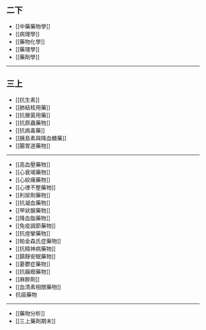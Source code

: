 ## 二下
- [[中藥藥物學]]
- [[病理學]]
- [[藥物化學]]
- [[藥理學]]
- [[藥劑學]]
---
## 三上
- [[抗生素]]
- [[肺結核用藥]]
- [[抗黴菌用藥]]
- [[抗原蟲藥物]]
- [[抗病毒藥]]
- [[胰島素與降血糖藥]]
- [[腸胃道藥物]]
---
- [[高血壓藥物]]
- [[心衰竭藥物]]
- [[心絞痛藥物]]
- [[心律不整藥物]]
- [[利尿劑藥物]]
- [[抗凝血藥物]]
- [[甲狀腺藥物]]
- [[降血脂藥物]]
- [[免疫調節藥物]]
- [[抗痙攣藥物]]
- [[帕金森氏症藥物]]
- [[抗精神病藥物]]
- [[鎮靜安眠藥物]]
- [[憂鬱症藥物]]
- [[抗癲癇藥物]]
- [[麻醉劑]]
- [[血清素相關藥物]]
- 抗癌藥物
---
- [[藥物分析]]
- [[三上藥劑期末]]